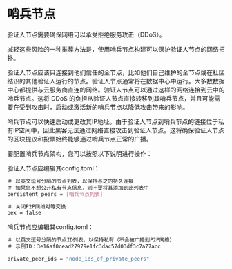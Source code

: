 <!---
order: 3
--->

# 哨兵节点

验证人节点需要确保网络可以承受拒绝服务攻击（DDoS）。

减轻这些风险的一种推荐方法是，使用哨兵节点构建可以保护验证人节点的网络拓扑。

验证人节点应该只连接到他们信任的全节点，比如他们自己维护的全节点或在社区结识的其他验证人运行的节点。验证人节点通常将在数据中心中运行。大多数数据中心都提供与云服务商直连的网络。验证人节点可以通过这样的网络连接到云中的哨兵节点。这将 DDoS 的负担从验证人节点直接转移到其哨兵节点，并且可能需要在受到攻击时，启动或激活新的哨兵节点以降低攻击带来的影响。

哨兵节点可以快速启动或更改其IP地址。由于验证人节点到哨兵节点的链接位于私有IP空间中，因此黑客无法通过网络直接攻击到验证人节点。这将确保验证人节点的区块提议和投票始终能够通过哨兵节点正常的广播。

要配置哨兵节点架构，您可以按照以下说明进行操作：

验证人节点应编辑其config.toml：

```bash
＃ 以英文逗号分隔的节点列表，以保持与之的持久连接
＃ 如果您不想公开私有节点信息，则不要将其添加到此列表中
persistent_peers = [哨兵节点列表]

＃ 关闭P2P网络对等交换
pex = false
```

哨兵节点应编辑其config.toml：

```bash
＃ 以英文逗号分隔的节点ID列表，以保持私有（不会被广播到P2P网络）
＃ 示例ID：3e16af0cead27979e1fc3dac57d03df3c7a77acc

private_peer_ids = "node_ids_of_private_peers"
```
